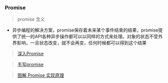 


### Promise

> promise 含义

* 异步编程的解决方案，promise保存着未来某个事件结束的结果，promise提供了统一的API各种异步操作都可以以同样的方式来处理。对象的状态不受外界影响，一旦状态改变，就不会再变，任何时候都可以得到这个结果 

> [深入Promise](https://juejin.cn/post/6844903673726763016)

> [手写promise](https://juejin.cn/post/6901513900466896904)

> [图解 Promise 实现原理](https://zhuanlan.zhihu.com/p/58428287)


